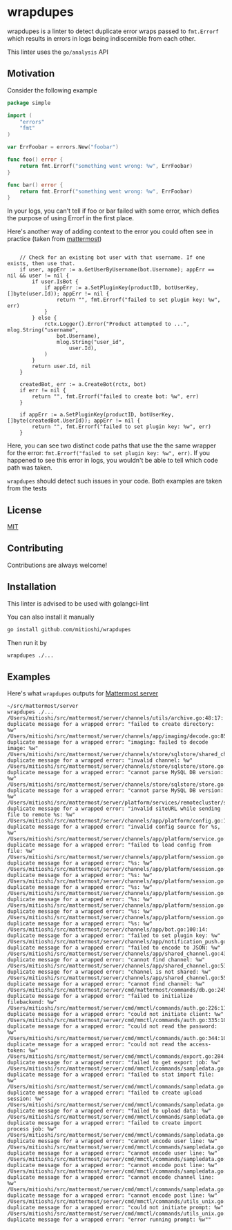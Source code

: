 
# wrapdupes

wrapdupes is a linter to detect duplicate error wraps passed to `fmt.Errorf` which results in errors in logs being indiscernible from each other.

This linter uses the `go/analysis` API

## Motivation

Consider the following example
```go
package simple

import (
	"errors"
	"fmt"
)

var ErrFoobar = errors.New("foobar")

func foo() error {
	return fmt.Errorf("something went wrong: %w", ErrFoobar)
}

func bar() error {
	return fmt.Errorf("something went wrong: %w", ErrFoobar)
}
```
In your logs, you can't tell if foo or bar failed with some error, which defies the purpose of using Errorf in the first place.

Here's another way of adding context to the error you could often see in practice (taken from [mattermost](https://github.com/mattermost/mattermost/blob/v9.4.2/server/channels/app/bot.go#L75))
```

	// Check for an existing bot user with that username. If one exists, then use that.
	if user, appErr := a.GetUserByUsername(bot.Username); appErr == nil && user != nil {
		if user.IsBot {
			if appErr := a.SetPluginKey(productID, botUserKey, []byte(user.Id)); appErr != nil {
				return "", fmt.Errorf("failed to set plugin key: %w", err)
			}
		} else {
			rctx.Logger().Error("Product attempted to ...", mlog.String("username",
				bot.Username),
				mlog.String("user_id",
					user.Id),
			)
		}
		return user.Id, nil
	}

	createdBot, err := a.CreateBot(rctx, bot)
	if err != nil {
		return "", fmt.Errorf("failed to create bot: %w", err)
	}

	if appErr := a.SetPluginKey(productID, botUserKey, []byte(createdBot.UserId)); appErr != nil {
		return "", fmt.Errorf("failed to set plugin key: %w", err)
	}
```
Here, you can see two distinct code paths that use the the same wrapper for the error: `fmt.Errorf("failed to set plugin key: %w", err)`. If you happened to see this error in logs, you wouldn't be able to tell which code path was taken.

`wrapdupes` should detect such issues in your code.
Both examples are taken from the tests



## License

[MIT](https://choosealicense.com/licenses/mit/)


## Contributing

Contributions are always welcome!



## Installation

This linter is advised to be used with golangci-lint

You can also install it manually
```bash
go install github.com/mitioshi/wrapdupes
```
Then run it by
```bash
wrapdupes ./...
```

## Examples
Here's what `wrapdupes` outputs for [Mattermost server](https://github.com/mattermost/mattermost/tree/v9.4.2/server)
```
~/src/mattermost/server
wrapdupes ./...
/Users/mitioshi/src/mattermost/server/channels/utils/archive.go:48:17: duplicate message for a wrapped error: "failed to create directory: %w"
/Users/mitioshi/src/mattermost/server/channels/app/imaging/decode.go:85:24: duplicate message for a wrapped error: "imaging: failed to decode image: %w"
/Users/mitioshi/src/mattermost/server/channels/store/sqlstore/shared_channel_store.go:334:15: duplicate message for a wrapped error: "invalid channel: %w"
/Users/mitioshi/src/mattermost/server/channels/store/sqlstore/store.go:1227:18: duplicate message for a wrapped error: "cannot parse MySQL DB version: %w"
/Users/mitioshi/src/mattermost/server/channels/store/sqlstore/store.go:1231:18: duplicate message for a wrapped error: "cannot parse MySQL DB version: %w"
/Users/mitioshi/src/mattermost/server/platform/services/remotecluster/sendprofileImage.go:99:10: duplicate message for a wrapped error: "invalid siteURL while sending file to remote %s: %w"
/Users/mitioshi/src/mattermost/server/channels/app/platform/config.go:157:10: duplicate message for a wrapped error: "invalid config source for %s, %w"
/Users/mitioshi/src/mattermost/server/channels/app/platform/service.go:161:16: duplicate message for a wrapped error: "failed to load config from file: %w"
/Users/mitioshi/src/mattermost/server/channels/app/platform/session.go:162:11: duplicate message for a wrapped error: "%s: %w"
/Users/mitioshi/src/mattermost/server/channels/app/platform/session.go:183:10: duplicate message for a wrapped error: "%s: %w"
/Users/mitioshi/src/mattermost/server/channels/app/platform/session.go:187:10: duplicate message for a wrapped error: "%s: %w"
/Users/mitioshi/src/mattermost/server/channels/app/platform/session.go:191:10: duplicate message for a wrapped error: "%s: %w"
/Users/mitioshi/src/mattermost/server/channels/app/platform/session.go:252:10: duplicate message for a wrapped error: "%s: %w"
/Users/mitioshi/src/mattermost/server/channels/app/platform/session.go:259:12: duplicate message for a wrapped error: "%s: %w"
/Users/mitioshi/src/mattermost/server/channels/app/bot.go:100:14: duplicate message for a wrapped error: "failed to set plugin key: %w"
/Users/mitioshi/src/mattermost/server/channels/app/notification_push.go:482:10: duplicate message for a wrapped error: "failed to encode to JSON: %w"
/Users/mitioshi/src/mattermost/server/channels/app/shared_channel.go:43:10: duplicate message for a wrapped error: "cannot find channel: %w"
/Users/mitioshi/src/mattermost/server/channels/app/shared_channel.go:53:11: duplicate message for a wrapped error: "channel is not shared: %w"
/Users/mitioshi/src/mattermost/server/channels/app/shared_channel.go:55:10: duplicate message for a wrapped error: "cannot find channel: %w"
/Users/mitioshi/src/mattermost/server/cmd/mattermost/commands/db.go:245:10: duplicate message for a wrapped error: "failed to initialize filebackend: %w"
/Users/mitioshi/src/mattermost/server/cmd/mmctl/commands/auth.go:226:11: duplicate message for a wrapped error: "could not initiate client: %w"
/Users/mitioshi/src/mattermost/server/cmd/mmctl/commands/auth.go:335:10: duplicate message for a wrapped error: "could not read the password: %w"
/Users/mitioshi/src/mattermost/server/cmd/mmctl/commands/auth.go:344:10: duplicate message for a wrapped error: "could not read the access-token: %w"
/Users/mitioshi/src/mattermost/server/cmd/mmctl/commands/export.go:284:10: duplicate message for a wrapped error: "failed to get export job: %w"
/Users/mitioshi/src/mattermost/server/cmd/mmctl/commands/sampledata.go:86:10: duplicate message for a wrapped error: "failed to stat import file: %w"
/Users/mitioshi/src/mattermost/server/cmd/mmctl/commands/sampledata.go:102:10: duplicate message for a wrapped error: "failed to create upload session: %w"
/Users/mitioshi/src/mattermost/server/cmd/mmctl/commands/sampledata.go:110:10: duplicate message for a wrapped error: "failed to upload data: %w"
/Users/mitioshi/src/mattermost/server/cmd/mmctl/commands/sampledata.go:123:10: duplicate message for a wrapped error: "failed to create import process job: %w"
/Users/mitioshi/src/mattermost/server/cmd/mmctl/commands/sampledata.go:309:11: duplicate message for a wrapped error: "cannot encode user line: %w"
/Users/mitioshi/src/mattermost/server/cmd/mmctl/commands/sampledata.go:317:11: duplicate message for a wrapped error: "cannot encode user line: %w"
/Users/mitioshi/src/mattermost/server/cmd/mmctl/commands/sampledata.go:353:12: duplicate message for a wrapped error: "cannot encode post line: %w"
/Users/mitioshi/src/mattermost/server/cmd/mmctl/commands/sampledata.go:369:11: duplicate message for a wrapped error: "cannot encode channel line: %w"
/Users/mitioshi/src/mattermost/server/cmd/mmctl/commands/sampledata.go:387:12: duplicate message for a wrapped error: "cannot encode post line: %w"
/Users/mitioshi/src/mattermost/server/cmd/mmctl/commands/utils_unix.go:70:10: duplicate message for a wrapped error: "could not initiate prompt: %w"
/Users/mitioshi/src/mattermost/server/cmd/mmctl/commands/utils_unix.go:74:10: duplicate message for a wrapped error: "error running prompt: %w""
```

